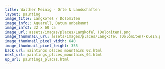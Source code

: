 ```yaml
---
title: Walther Meinig - Orte & Landschaften
layout: painting
image_title: Langkofel / Dolomiten
image_info1: Aquarell, Datum unbekannt
image_info2: 32 x 60 cm
image_url: assets/images/places/Langkofel (Dolomiten).png
image_thumbnail_url: assets/images/places/Langkofel (Dolomiten)-klein.png
image_thumbnail_pixel_width: 640
image_thumbnail_pixel_height: 355
back_url: paintings_places_mountains_02.html
next_url: paintings_places_mountains_04.html
up_url: paintings_places.html
---
```


